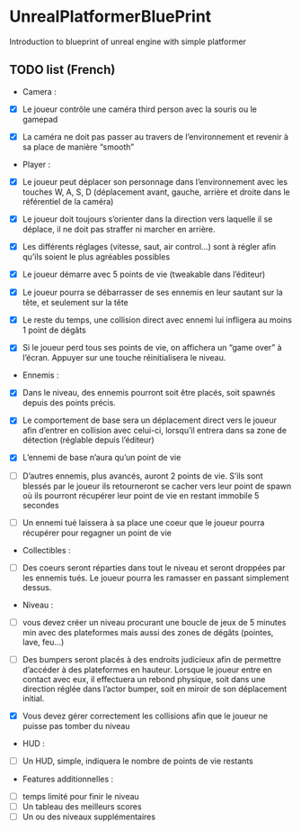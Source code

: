# UnrealPlatformerBluePrint
Introduction to blueprint of unreal engine with simple platformer

## TODO list (French)
- Camera :
- [x] Le joueur contrôle une caméra third person avec la souris ou le gamepad

- [x] La caméra ne doit pas passer au travers de l’environnement et revenir à sa place de
manière “smooth”

- Player :
- [x] Le joueur peut déplacer son personnage dans l’environnement avec les touches W,
A, S, D (déplacement avant, gauche, arrière et droite dans le référentiel de la
caméra)

- [x] Le joueur doit toujours s’orienter dans la direction vers laquelle il se déplace, il ne
doit pas straffer ni marcher en arrière.

- [x] Les différents réglages (vitesse, saut, air control…) sont à régler afin qu’ils soient le
plus agréables possibles

- [x] Le joueur démarre avec 5 points de vie (tweakable dans l’éditeur)

- [x] Le joueur pourra se débarrasser de ses ennemis en leur sautant sur la tête, et
seulement sur la tête

- [x] Le reste du temps, une collision direct avec ennemi lui infligera au moins 1 point de
dégâts

- [x] Si le joueur perd tous ses points de vie, on affichera un “game over” à l’écran. Appuyer sur une touche réinitialisera le niveau.

- Ennemis :
- [x]  Dans le niveau, des ennemis pourront soit être placés, soit spawnés depuis des
points précis.

- [x] Le comportement de base sera un déplacement direct vers le joueur afin d’entrer en
collision avec celui-ci, lorsqu’il entrera dans sa zone de détection (réglable depuis
l’éditeur)

- [x] L’ennemi de base n’aura qu’un point de vie

- [ ] D’autres ennemis, plus avancés, auront 2 points de vie. S’ils sont blessés par le
joueur ils retourneront se cacher vers leur point de spawn où ils pourront récupérer leur point de vie en restant immobile 5 secondes

- [ ] Un ennemi tué laissera à sa place une coeur que le joueur pourra récupérer pour regagner un point de vie

- Collectibles :
- [ ] Des coeurs seront réparties dans tout le niveau et seront droppées par les ennemis
tués. Le joueur pourra les ramasser en passant simplement dessus.

- Niveau :
- [ ] vous devez créer un niveau procurant une boucle de jeux de 5 minutes min avec des
plateformes mais aussi des zones de dégâts (pointes, lave, feu…)

- [ ] Des bumpers seront placés à des endroits judicieux afin de permettre d’accéder à
des plateformes en hauteur. Lorsque le joueur entre en contact avec eux, il
effectuera un rebond physique, soit dans une direction réglée dans l’actor bumper,
soit en miroir de son déplacement initial.

- [x] Vous devez gérer correctement les collisions afin que le joueur ne puisse pas tomber
du niveau

- HUD :
- [ ] Un HUD, simple, indiquera le nombre de points de vie restants

- Features additionnelles :
- [ ] temps limité pour finir le niveau
- [ ] Un tableau des meilleurs scores
- [ ] Un ou des niveaux supplémentaires